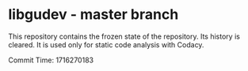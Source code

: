 # libgudev - master branch

This repository contains the frozen state of the repository.
Its history is cleared. It is used only for static code
analysis with Codacy.

Commit Time: 1716270183